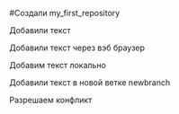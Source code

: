 #Создали my_first_repository

Добавили текст

Добавили текст через вэб браузер

Добавим текст локально

Добавили текст в новой ветке newbranch

Разрешаем конфликт
